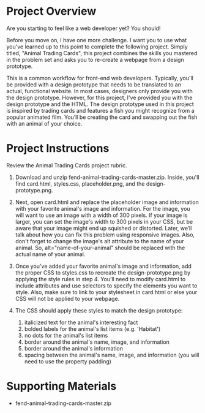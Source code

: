 # Project Overview
Are you starting to feel like a web developer yet? You should!

Before you move on, I have one more challenge. I want you to use what you've learned up to this point to complete the following project. Simply titled, "Animal Trading Cards", this project combines the skills you mastered in the problem set and asks you to re-create a webpage from a design prototype.

This is a common workflow for front-end web developers. Typically, you'll be provided with a design prototype that needs to be translated to an actual, functional website. In most cases, designers only provide you with the design prototype. However, for this project, I've provided you with the design prototype and the HTML. The design prototype used in this project is inspired by trading cards and features a fish you might recognize from a popular animated film. You’ll be creating the card and swapping out the fish with an animal of your choice.

# Project Instructions
Review the Animal Trading Cards project rubric.

  1. Download and unzip fend-animal-trading-cards-master.zip. Inside, you'll find card.html, styles.css, placeholder.png, and the design-prototype.png.
  2. Next, open card.html and replace the placeholder image and information with your favorite animal's image and information. For the image, you will want to use an image with a width of 300 pixels. If your image is larger, you can set the image's width to 300 pixels in your CSS, but be aware that your image might end up squished or distorted. Later, we’ll talk about how you can fix this problem using responsive images. Also, don't forget to change the image's alt attribute to the name of your animal. So, alt="name-of-your-animal" should be replaced with the actual name of your animal.
  3. Once you've added your favorite animal's image and information, add the proper CSS to styles.css to recreate the design-prototype.png by applying the style rules in step 4. You’ll need to modify card.html to include attributes and use selectors to specify the elements you want to style. Also, make sure to link to your stylesheet in card.html or else your CSS will not be applied to your webpage.
  4. The CSS should apply these styles to match the design prototype:
  
        1. italicized text for the animal's interesting fact
        2. bolded labels for the animal's list items (e.g. 'Habitat')
        3. no dots for the animal's list items
        4. border around the animal's name, image, and information
        5. border around the animal's information
        6. spacing between the animal's name, image, and information (you will need to use the property padding)

# Supporting Materials
- fend-animal-trading-cards-master.zip

